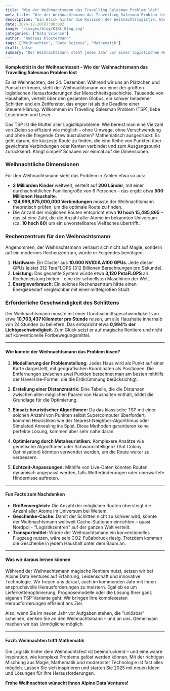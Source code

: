 ```yaml
---
title: "Wie der Weihnachtsmann das Travelling Salesman Problem löst"
meta_title: "Wie der Weihnachtsmann das Travelling Salesman Problem löst"
description: "Ein Blick hinter die Kulissen der Weihnachtslogistik: Was der Weihnachtsmann mit Supercomputern und Algorithmen zu tun hat."
date: 2024-12-20T07:00:00Z
image: "/images/blog/KIBI_Blog.png"
categories: ["Data Science"]
author: "Andreas Klostermann"
tags: ["Weihnachten", "Data Science", "Mathematik"]
draft: false
summary: "Der Weihnachtsmann steht jedes Jahr vor einer logistischen Herausforderung: Milliarden Haushalte in einer Nacht. Wie schafft er das? Mit einem Lächeln, ein wenig Magie – oder moderner Mathematik?"
---
```


**Komplexität in der Weihnachtszeit - Wie der Weihnachtsmann das Travelling Salesman Problem löst**

Es ist Weihnachten, der 24. Dezember. Während wir uns an Plätzchen und Punsch erfreuen, steht der Weihnachtsmann vor einer der größten logistischen Herausforderungen der Menschheitsgeschichte. Tausende von Haushalten, verteilt über den gesamten Globus, ein schwer beladener Schlitten und ein Zeitfenster, das enger ist als die Deadline einer Steuererklärung. Willkommen im Travelling Salesman Problem (TSP), liebe Leserinnen und Leser.

Das TSP ist die Mutter aller Logistikprobleme: Wie bereist man eine Vielzahl von Zielen so effizient wie möglich – ohne Umwege, ohne Verschwendung und ohne die fliegende Crew auszulasten? Mathematisch ausgedrückt: Es geht darum, die kürzeste Route zu finden, die eine Reihe von Punkten über gewichtete Verbindungen oder Kanten verbindet und zum Ausgangspunkt zurückkehrt. Klingt simpel? Schauen wir einmal auf die Dimensionen.

### **Weihnachtliche Dimensionen**

Für den Weihnachtsmann sieht das Problem in Zahlen etwa so aus: 

- **2 Milliarden Kinder** weltweit, verteilt auf **200 Länder**, mit einer durchschnittlichen Familiengröße von 6 Personen – das ergibt etwa **500 Millionen Haushalte**.
- **124,999,875,000,000 Verbindungen** müsste der Weihnachtsmann theoretisch prüfen, um die optimale Route zu finden.
- Die Anzahl der möglichen Routen entspricht etwa **10 hoch 15,485,865** – das ist eine Zahl, die die Anzahl aller Atome im bekannten Universum (ca. **10 hoch 80**) um ein unvorstellbares Vielfaches übertrifft.

### **Rechenzentrum für den Weihnachtsmann**

Angenommen, der Weihnachtsmann verlässt sich nicht auf Magie, sondern auf ein modernes Rechenzentrum, würde er Folgendes benötigen:

1. **Hardware:** Ein Cluster aus **10.000 NVIDIA A100 GPUs**. Jede dieser GPUs leistet 312 TeraFLOPS (312 Billionen Berechnungen pro Sekunde).
2. **Leistung:** Das gesamte System würde etwa **3,120 PetaFLOPS** an Rechenleistung bieten – eine der schnellsten Maschinen der Welt.
3. **Energieverbrauch:** Ein solches Rechenzentrum hätte einen Energiebedarf vergleichbar mit einer mittelgroßen Stadt.

### **Erforderliche Geschwindigkeit des Schlittens**

Der Weihnachtsmann müsste mit einer Durchschnittsgeschwindigkeit von etwa **10,703,437 Kilometer pro Stunde** reisen, um alle Haushalte innerhalb von 24 Stunden zu beliefern. Das entspricht etwa **0,994% der Lichtgeschwindigkeit**. Zum Glück setzt er auf magische Rentiere und nicht auf konventionelle Fortbewegungsmittel.

---

#### **Wie könnte der Weihnachtsmann das Problem lösen?**

1. **Modellierung der Problemstellung:**
   Jedes Haus wird als Punkt auf einer Karte dargestellt, mit geografischen Koordinaten als Positionen. Die Entfernungen zwischen zwei Punkten berechnet man am besten mithilfe der Haversine-Formel, die die Erdkrümmung berücksichtigt.

2. **Erstellung einer Distanzmatrix:**
   Eine Tabelle, die die Distanzen zwischen allen möglichen Paaren von Haushalten enthält, bildet die Grundlage für die Optimierung.

3. **Einsatz heuristischer Algorithmen:**
   Da das klassische TSP mit einer solchen Anzahl von Punkten selbst Supercomputer überfordert, kommen Heuristiken wie der Nearest-Neighbor-Algorithmus oder Simulated Annealing ins Spiel. Diese Methoden garantieren keine perfekte Lösung, kommen aber sehr nahe daran.

4. **Optimierung durch Metaheuristiken:**
   Komplexere Ansätze wie genetische Algorithmen oder Schwarmintelligenz (Ant Colony Optimization) könnten verwendet werden, um die Route weiter zu verbessern.

5. **Echtzeit-Anpassungen:**
   Mithilfe von Live-Daten könnten Routen dynamisch angepasst werden, falls Wetteränderungen oder unerwartete Hindernisse auftreten.

---

#### **Fun Facts zum Nachdenken**

- **Größenvergleich:** Die Anzahl der möglichen Routen übersteigt die Anzahl aller Atome im Universum bei Weitem.
- **Geschenke-Cache:** Damit der Schlitten nicht zu schwer wird, könnte der Weihnachtsmann weltweit Cache-Stationen einrichten – quasi Nordpol - "Logistikzentren" auf der ganzen Welt verteilt.
- **Transportmittel:** Würde der Weihnachtsmann ein konventionelles Flugzeug nutzen, wäre sein CO2-Fußabdruck riesig. Trotzdem kommen die Geschenke in jedem Haushalt unter dem Baum an.

---

#### **Was wir daraus lernen können**

Während der Weihnachtsmann magische Rentiere nutzt, setzen wir bei Alpine Data Ventures auf Erfahrung, Leidenschaft und innovative Technologie. Wir freuen uns darauf, auch im kommenden Jahr mit Ihnen anspruchsvolle Herausforderungen zu meistern. Egal ob es um Lieferkettenoptimierung, Prognosemodelle oder die Lösung Ihrer ganz eigenen TSP-Variante geht: Wir bringen Ihre komplexesten Herausforderungen effizient ans Ziel.

Also, wenn Sie im neuen Jahr vor Aufgaben stehen, die "unlösbar" scheinen, denken Sie an den Weihnachtsmann – und an uns. Gemeinsam machen wir das Unmögliche möglich.

---

#### **Fazit: Weihnachten trifft Mathematik**

Die Logistik hinter dem Weihnachtsfest ist beeindruckend – und eine wahre Inspiration, wie komplexe Probleme gelöst werden können. Mit der richtigen Mischung aus Magie, Mathematik und modernster Technologie ist fast alles möglich. Lassen Sie sich inspirieren und starten Sie 2025 mit neuen Ideen und Lösungen für Ihre Herausforderungen.

**Frohe Weihnachten wünscht Ihnen Alpine Data Ventures!**
